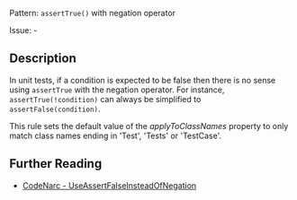 Pattern: `assertTrue()` with negation operator

Issue: -

## Description

In unit tests, if a condition is expected to be false then there is no sense using `assertTrue` with the negation operator. For instance, `assertTrue(!condition)` can always be simplified to `assertFalse(condition)`.

This rule sets the default value of the *applyToClassNames* property to only match class names ending in 'Test', 'Tests' or 'TestCase'.

## Further Reading

* [CodeNarc - UseAssertFalseInsteadOfNegation](https://codenarc.github.io/CodeNarc/codenarc-rules-junit.html#useassertfalseinsteadofnegation-rule)